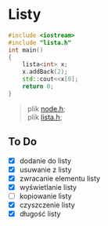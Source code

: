 # Listy

```c++
#include <iostream>
#include "lista.h"
int main()
{
    lista<int> x;
    x.addBack(2);
    std::cout<<x[0];
    return 0;
}
```
>plik [node.h](node.h);\
>plik [lista.h](lista.h);

## To Do
- [x] dodanie do listy
- [x] usuwanie z listy
- [x] zwracanie elementu listy
- [x] wyświetlanie listy
- [ ] kopiowanie listy
- [x] czyszczenie listy
- [x] długość listy

